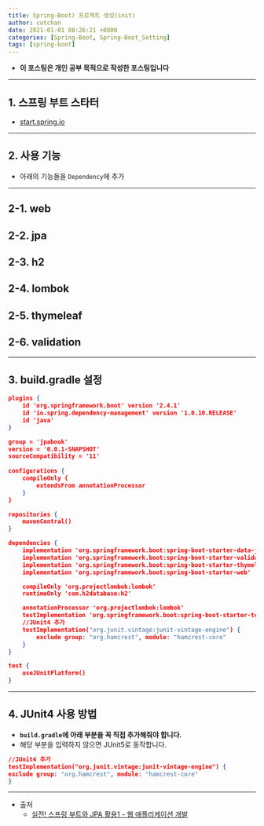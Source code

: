 ```yaml
---
title: Spring-Boot) 프로젝트 생성(init)
author: cotchan 
date: 2021-01-01 08:26:21 +0800 
categories: [Spring-Boot, Spring-Boot_Setting]
tags: [spring-boot] 
---
```


+ **이 포스팅은 개인 공부 목적으로 작성한 포스팅입니다**

---

## 1. 스프링 부트 스타터

+ [start.spring.io](https://start.spring.io/)

---

## 2. 사용 기능

+ 아래의 기능들을 `Dependency`에 추가 

---

## 2-1. web
## 2-2. jpa
## 2-3. h2
## 2-4. lombok
## 2-5. thymeleaf
## 2-6. validation



---

## 3. build.gradle 설정

```json
plugins {
    id 'org.springframework.boot' version '2.4.1'
    id 'io.spring.dependency-management' version '1.0.10.RELEASE' 
    id 'java'
}

group = 'jpabook'
version = '0.0.1-SNAPSHOT' 
sourceCompatibility = '11'
    
configurations {
    compileOnly {
        extendsFrom annotationProcessor
    }
}

repositories {
    mavenCentral()
}

dependencies {
    implementation 'org.springframework.boot:spring-boot-starter-data-jpa'   
    implementation 'org.springframework.boot:spring-boot-starter-validation'
    implementation 'org.springframework.boot:spring-boot-starter-thymeleaf'
    implementation 'org.springframework.boot:spring-boot-starter-web'

    compileOnly 'org.projectlombok:lombok'
    runtimeOnly 'com.h2database:h2'

    annotationProcessor 'org.projectlombok:lombok'
    testImplementation 'org.springframework.boot:spring-boot-starter-test'
    //JUnit4 추가
    testImplementation("org.junit.vintage:junit-vintage-engine") {
        exclude group: "org.hamcrest", module: "hamcrest-core"
    }
}

test {
    useJUnitPlatform()
}
```

---

## 4. JUnit4 사용 방법

+ **`build.gradle`에 아래 부분을 꼭 직접 추가해줘야 합니다.**
+ 해당 부분을 입력하지 않으면 JUnit5로 동작합니다.

```json
//JUnit4 추가 
testImplementation("org.junit.vintage:junit-vintage-engine") {
exclude group: "org.hamcrest", module: "hamcrest-core" 
}
```


---

+ 출처
    + [실전! 스프링 부트와 JPA 활용1 - 웹 애플리케이션 개발](https://www.inflearn.com/course/%EC%8A%A4%ED%94%84%EB%A7%81%EB%B6%80%ED%8A%B8-JPA-%ED%99%9C%EC%9A%A9-1/dashboard)
